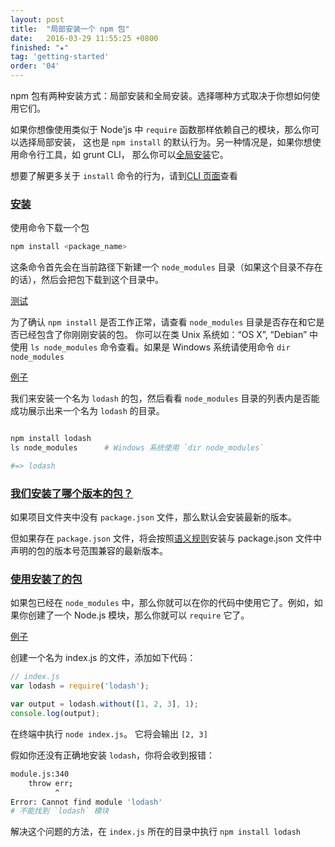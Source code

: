 ```yaml
---
layout: post
title:  "局部安装一个 npm 包"
date:   2016-03-29 11:55:25 +0800
finished: "★"
tag: 'getting-started'
order: '04'
---
```


npm 包有两种安装方式：局部安装和全局安装。选择哪种方式取决于你想如何使用它们。

如果你想像使用类似于 Node'js 中 `require` 函数那样依赖自己的模块，那么你可以选择局部安装，
这也是 `npm install` 的默认行为。另一种情况是，如果你想使用命令行工具，如 grunt CLI，
那么你可以[全局安装](https://docs.npmjs.com/getting-started/installing-npm-packages-globally)它。

想要了解更多关于 `install` 命令的行为，请到[CLI 页面](https://docs.npmjs.com/cli/install)查看

<h3 id="installing"><a href="#installing">安装</a></h3>

使用命令下载一个包


```bash
npm install <package_name>
```

这条命令首先会在当前路径下新建一个 `node_modules` 目录（如果这个目录不存在的话），然后会把包下载到这个目录中。

<a href="#test" id="test">测试</a>

为了确认 `npm install` 是否工作正常，请查看 `node_modules` 目录是否存在和它是否已经包含了你刚刚安装的包。
你可以在类 Unix 系统如：“OS X”, “Debian” 中使用 `ls node_modules` 命令查看。如果是 Windows 系统请使用命令 `dir node_modules`

<a href="#example" id="example">例子</a>

我们来安装一个名为 `lodash` 的包，然后看看 `node_modules` 目录的列表内是否能成功展示出来一个名为 `lodash` 的目录。

```bash

npm install lodash
ls node_modules      # Windows 系统使用 `dir node_modules`

#=> lodash
```

<h3 id="which-version-of-the-package-is-installed"><a href="#which-version-of-the-package-is-installed">我们安装了哪个版本的包？</a></h3>

如果项目文件夹中没有 `package.json` 文件，那么默认会安装最新的版本。

但如果存在 `package.json` 文件，将会按照[语义规则](https://docs.npmjs.com/getting-started/semantic-versioning)安装与 package.json 文件中声明的包的版本号范围兼容的最新版本。

<h3 id="using-the-installed-package"><a href="#using-the-installed-package">使用安装了的包</a></h3>

如果包已经在 `node_modules` 中，那么你就可以在你的代码中使用它了。例如，如果你创建了一个 Node.js 模块，那么你就可以 `require` 它了。

<a href="#example1" id="example1">例子</a>

创建一个名为 index.js 的文件，添加如下代码：

``` javascript
// index.js
var lodash = require('lodash');

var output = lodash.without([1, 2, 3], 1);
console.log(output);
```

在终端中执行 `node index.js`。 它将会输出 `[2, 3]`

假如你还没有正确地安装 `lodash`，你将会收到报错：

``` bash
module.js:340
    throw err;
          ^
Error: Cannot find module 'lodash'
# 不能找到 `lodash` 模块
```

解决这个问题的方法，在 `index.js` 所在的目录中执行 `npm install lodash`
